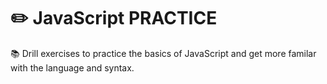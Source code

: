 # ✏️ JavaScript PRACTICE 

📚 Drill exercises to practice the basics of JavaScript and get more familar with the language and syntax.

